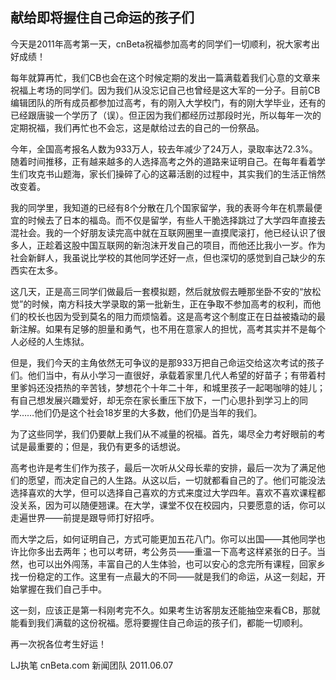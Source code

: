 
献给即将握住自己命运的孩子们
--
今天是2011年高考第一天，cnBeta祝福参加高考的同学们一切顺利，祝大家考出好成绩！

每年就算再忙，我们CB也会在这个时候定期的发出一篇满载着我们心意的文章来祝福上考场的同学们。因为我们从没忘记自己也曾经是这大军的一分子。目前CB编辑团队的所有成员都参加过高考，有的刚入大学校门，有的刚大学毕业，还有的已经跟唐骏一个学历了（误）。但正因为我们都经历过那段时光，所以每年一次的定期祝福，我们再忙也不会忘，这是献给过去的自己的一份祭品。

今年，全国高考报名人数为933万人，较去年减少了24万人，录取率达72.3%。随着时间推移，正有越来越多的人选择高考之外的道路来证明自己。在每年看着学生们攻克书山题海，家长们操碎了心的这幕活剧的过程中，其实我们的生活正悄然改变着。

我的同学里，我知道的已经有8个分散在几个国家留学，我的表哥今年在机票最便宜的时候去了日本的福岛。而不仅是留学，有些人干脆选择跳过了大学四年直接去混社会。我的一个好朋友读完高中就在互联网圈里一直摸爬滚打，他已经认识了很多人，正趁着这股中国互联网的新泡沫开发自己的项目，而他还比我小一岁。作为社会新鲜人，我虽说比学校的其他同学还好一点，但也深切的感觉到自己缺少的东西实在太多。

这几天，正是高三同学们做最后一套模拟题，然后就放假去睡那坐卧不安的“放松觉”的时候，南方科技大学录取的第一批新生，正在争取不参加高考的权利，而他们的校长也因为受到莫名的阻力而烦恼着。这是高考这个制度正在日益被撬动的最新注解。如果有足够的胆量和勇气，也不用在意家人的担忧，高考其实并不是每个人必经的人生炼狱。

但是，我们今天的主角依然无可争议的是那933万把自己命运交给这次考试的孩子们。他们当中，有从小学习一直很好，承载着家里几代人希望的好苗子；有带着村里爹妈还没捂热的辛苦钱，梦想花个十年二十年，和城里孩子一起喝咖啡的娃儿；有自己想发展兴趣爱好，却无奈在家长重压下放下，一门心思扑到学习上的同学……他们仍是这个社会18岁里的大多数，他们仍是当年的我们。

为了这些同学，我们仍要献上我们从不减量的祝福。首先，竭尽全力考好眼前的考试是最重要的；但是，我仍有更多的话想说。

高考也许是考生们作为孩子，最后一次听从父母长辈的安排，最后一次为了满足他们的愿望，而决定自己的人生路。从这以后，一切就都看自己的了。他们可能没法选择喜欢的大学，但可以选择自己喜欢的方式来度过大学四年。喜欢不喜欢课程都没关系，因为可以随便翘课。在大学，课堂不仅在校园内，只要愿意的话，你可以走遍世界——前提是跟导师打好招呼。

而大学之后，如何证明自己，方式可能更加五花八门。你可以出国——其他同学也许比你多出去两年；也可以考研，考公务员——重温一下高考这样紧张的日子。当然，也可以出外闯荡，丰富自己的人生体验，也可以安心的念完所有课程，回家乡找一份稳定的工作。这里有一点最大的不同——就是我们的命运，从这一刻起，开始掌握在我们自己手中。

这一刻，应该正是第一科刚考完不久。如果考生访客朋友还能抽空来看CB，那就能看到我们满载的这份祝福。愿将要握住自己命运的孩子们，都能一切顺利。

再一次祝各位考生好运！

LJ执笔
cnBeta.com 新闻团队
2011.06.07